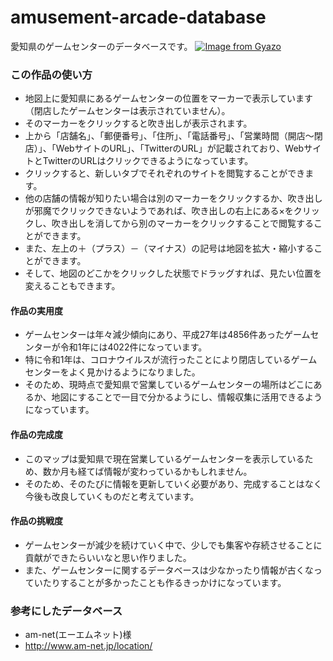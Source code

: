 # amusement-arcade-database
愛知県のゲームセンターのデータベースです。
[![Image from Gyazo](https://i.gyazo.com/9b003fc7cbb4ad17e0b8889f68b75db3.jpg)](https://gyazo.com/9b003fc7cbb4ad17e0b8889f68b75db3)

### この作品の使い方
* 地図上に愛知県にあるゲームセンターの位置をマーカーで表示しています（閉店したゲームセンターは表示されていません）。
* そのマーカーをクリックすると吹き出しが表示されます。
* 上から「店舗名」、「郵便番号」、「住所」、「電話番号」、「営業時間（開店～閉店）」、「WebサイトのURL」、「TwitterのURL」が記載されており、WebサイトとTwitterのURLはクリックできるようになっています。
* クリックすると、新しいタブでそれぞれのサイトを閲覧することができます。
* 他の店舗の情報が知りたい場合は別のマーカーをクリックするか、吹き出しが邪魔でクリックできないようであれば、吹き出しの右上にある×をクリックし、吹き出しを消してから別のマーカーをクリックすることで閲覧することができます。
* また、左上の＋（プラス）－（マイナス）の記号は地図を拡大・縮小することができます。
* そして、地図のどこかをクリックした状態でドラッグすれば、見たい位置を変えることもできます。

#### 作品の実用度
* ゲームセンターは年々減少傾向にあり、平成27年は4856件あったゲームセンターが令和1年には4022件になっています。
* 特に令和1年は、コロナウイルスが流行ったことにより閉店しているゲームセンターをよく見かけるようになりました。
* そのため、現時点で愛知県で営業しているゲームセンターの場所はどこにあるか、地図にすることで一目で分かるようにし、情報収集に活用できるようになっています。

#### 作品の完成度
* このマップは愛知県で現在営業しているゲームセンターを表示しているため、数か月も経てば情報が変わっているかもしれません。
* そのため、そのたびに情報を更新していく必要があり、完成することはなく今後も改良していくものだと考えています。

#### 作品の挑戦度
* ゲームセンターが減少を続けていく中で、少しでも集客や存続させることに貢献ができたらいいなと思い作りました。
* また、ゲームセンターに関するデータベースは少なかったり情報が古くなっていたりすることが多かったことも作るきっかけになっています。

### 参考にしたデータベース
* am-net(エーエムネット)様
* http://www.am-net.jp/location/
